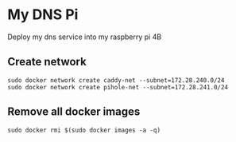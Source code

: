 # My DNS Pi

Deploy my dns service into my raspberry pi 4B

## Create network

    sudo docker network create caddy-net --subnet=172.28.240.0/24
    sudo docker network create pihole-net --subnet=172.28.241.0/24

## Remove all docker images

    sudo docker rmi $(sudo docker images -a -q)
